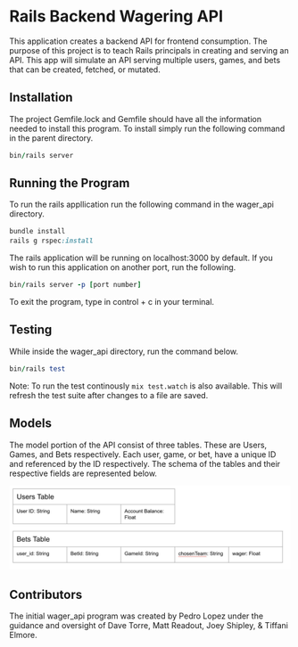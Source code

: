 # Rails Backend Wagering API

This application creates a backend API for frontend consumption. The purpose of this project is to teach Rails principals in creating and serving an API. This app will simulate an API serving multiple users, games, and bets that can be created, fetched, or mutated. 

## Installation
The project Gemfile.lock and Gemfile should have all the information needed to install this program. To install simply run the following command in the parent directory. 

```ruby
bin/rails server
```

## Running the Program
To run the rails appllication run the following command in the wager_api directory. 

```ruby
bundle install
rails g rspec:install
```

The rails application will be running on localhost:3000 by default. If you wish to run this application on another port, run the following.

```ruby
bin/rails server -p [port number]
```

To exit the program, type in control + c in your terminal. 

## Testing
While inside the wager_api directory, run the command below.

```ruby
bin/rails test
```

Note: To run the test continously ```mix test.watch``` is also available. This will refresh the test suite after changes to a file are saved.

## Models 
The model portion of the API consist of three tables. These are Users, Games, and Bets respectively. Each user, game, or bet, have a unique ID and referenced by the ID respectively. The schema of the tables and their respective fields are represented below.

![](model_schema.png)

## Contributors

The initial wager_api program was created by Pedro Lopez under the guidance and oversight of Dave Torre, Matt Readout, Joey Shipley, & Tiffani Elmore. 